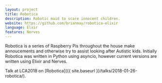 ```yaml
---
layout: project
title: Robotica
description: Robotic maid to scare innocent children.
website: https://github.com/brianmay/robotica-elixir
language: Elxir
features: Nerves
---
```

Robotica is a series of Raspberry Pis throughout the house make annoucements
and otherwise try to assist looking after Autistic kids. Initially Robotica
was written in Python using asyncio, however current versions are written using
Elixir and Nerves.

Talk at LCA2018 on [Robotica]({{ site.baseurl }}/talks/2018-01-26-robotica/).
